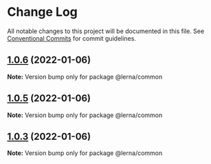 # Change Log

All notable changes to this project will be documented in this file.
See [Conventional Commits](https://conventionalcommits.org) for commit guidelines.

## [1.0.6](https://github.com/Khaos93/lerna-example/compare/@lerna/common@1.0.5...@lerna/common@1.0.6) (2022-01-06)

**Note:** Version bump only for package @lerna/common





## [1.0.5](https://github.com/Khaos93/lerna-example/compare/@lerna/common@1.0.3...@lerna/common@1.0.5) (2022-01-06)

**Note:** Version bump only for package @lerna/common





## [1.0.3](https://github.com/Khaos93/lerna-example/compare/@lerna/common@1.0.2...@lerna/common@1.0.3) (2022-01-06)

**Note:** Version bump only for package @lerna/common

